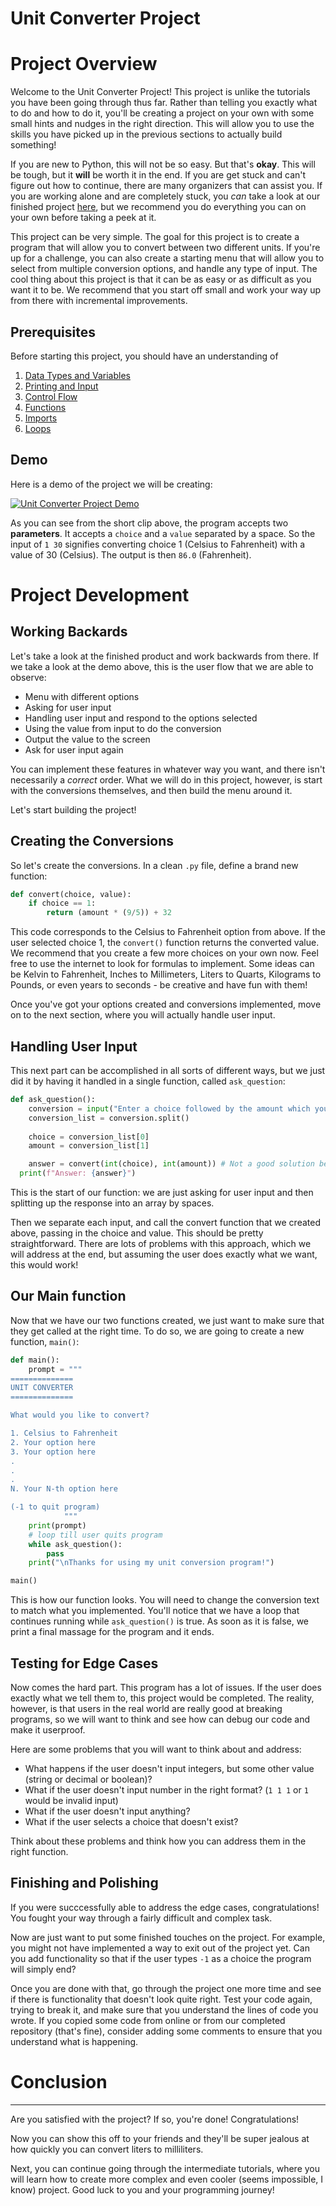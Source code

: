 # Unit Converter Project

# Project Overview

Welcome to the Unit Converter Project! This project is unlike the tutorials you have been going through thus far. Rather than telling you exactly what to do and how to do it, you'll be creating a project on your own with some small hints and nudges in the right direction. This will allow you to use the skills you have picked up in the previous sections to actually build something! 

If you are new to Python, this will not be so easy. But that's **okay**. This will be tough, but it **will** be worth it in the end. If you are get stuck and can't figure out how to continue, there are many organizers that can assist you. If you are working alone and are completely stuck, you *can* take a look at our finished project [here](https://github.com/HackBinghamton/PythonWorkshop/blob/unit-converter-project/Projects/unit-converter-completed.py), but we recommend you do everything you can on your own before taking a peek at it. 

This project can be very simple. The goal for this project is to create a program that will allow you to convert between two different units. If you're up for a challenge, you can also create a starting menu that will allow you to select from multiple conversion options, and handle any type of input. The cool thing about this project is that it can be as easy or as difficult as you want it to be. We recommend that you start off small and work your way up from there with incremental improvements. 

## Prerequisites

Before starting this project, you should have an understanding of 

1. [Data Types and Variables](https://colab.research.google.com/github/HackBinghamton/PythonWorkshop/blob/master/Intro/DataTypesAndVariables.ipynb)
2. [Printing and Input](https://colab.research.google.com/github/HackBinghamton/PythonWorkshop/blob/master/Intro/Printing_and_Input.ipynb)
3. [Control Flow](https://colab.research.google.com/github/HackBinghamton/PythonWorkshop/blob/master/Intro/ControlFlow.ipynb)
4. [Functions](https://colab.research.google.com/github/HackBinghamton/PythonWorkshop/blob/master/Intro/Functions.ipynb)
5. [Imports](https://colab.research.google.com/github/HackBinghamton/PythonWorkshop/blob/master/Intro/Imports.ipynb)
6. [Loops](https://colab.research.google.com/github/HackBinghamton/PythonWorkshop/blob/master/Intermediate/Loops.ipynb)

## Demo

Here is a demo of the project we will be creating: 

[![Unit Converter Project Demo](https://i.imgur.com/Dx3LeY7.png)](https://www.youtube.com/watch?v=OcBrMgludR4 "Unit Converter Project Demo")

As you can see from the short clip above, the program accepts two **parameters**. It accepts a `choice` and a `value` separated by a space. So the input of `1 30` signifies converting choice 1 (Celsius to Fahrenheit) with a value of 30 (Celsius). The output is then `86.0` (Fahrenheit).

# Project Development

## Working Backards

Let's take a look at the finished product and work backwards from there. If we take a look at the demo above, this is the user flow that we are able to observe:

- Menu with different options
- Asking for user input
- Handling user input and respond to the options selected
- Using the value from input to do the conversion
- Output the value to the screen
- Ask for user input again

You can implement these features in whatever way you want, and there isn't necessarily a *correct* order. What we will do in this project, however, is start with the conversions themselves, and then build the menu around it.

Let's start building the project!

## Creating the Conversions

So let's create the conversions. In a clean `.py` file, define a brand new function:

```python
def convert(choice, value):
	if choice == 1:
		return (amount * (9/5)) + 32
```

This code corresponds to the Celsius to Fahrenheit option from above. If the user selected choice 1, the `convert()` function returns the converted value. We recommend that you create a few more choices on your own now. Feel free to use the internet to look for formulas to implement. Some ideas can be Kelvin to Fahrenheit, Inches to Millimeters, Liters to Quarts, Kilograms to Pounds, or even years to seconds - be creative and have fun with them! 

Once you've got your options created and conversions implemented, move on to the next section, where you will actually handle user input. 

## Handling User Input

This next part can be accomplished in all sorts of different ways, but we just did it by having it handled in a single function, called `ask_question`:

```python
def ask_question():
	conversion = input("Enter a choice followed by the amount which you would like to convert: ")
	conversion_list = conversion.split()
	
	choice = conversion_list[0]
	amount = conversion_list[1]

	answer = convert(int(choice), int(amount)) # Not a good solution because there are lots of ways in which this can go wrong (more on this later)
  print(f"Answer: {answer}")
```

This is the start of our function: we are just asking for user input and then splitting up the response into an array by spaces. 

Then we separate each input, and call the convert function that we created above, passing in the choice and value. This should be pretty straightforward. There are lots of problems with this approach, which we will address at the end, but assuming the user does exactly what we want, this would work!  

## Our Main function

Now that we have our two functions created, we just want to make sure that they get called at the right time. To do so, we are going to create a new function, `main()`:

```python
def main():
    prompt = """
==============
UNIT CONVERTER
==============

What would you like to convert?

1. Celsius to Fahrenheit
2. Your option here
3. Your option here
.
.
.
N. Your N-th option here

(-1 to quit program)
            """
    print(prompt)
    # loop till user quits program
    while ask_question():
        pass
    print("\nThanks for using my unit conversion program!")

main()
```

This is how our function looks. You will need to change the conversion text to match what you implemented. You'll notice that we have a loop that continues running while `ask_question()` is true. As soon as it is false, we print a final massage for the program and it ends. 

## Testing for Edge Cases

Now comes the hard part. This program has a lot of issues. If the user does exactly what we tell them to, this project would be completed. The reality, however, is that users in the real world are really good at breaking programs, so we will want to think and see how can debug our code and make it userproof. 

Here are some problems that you will want to think about and address:

- What happens if the user doesn't input integers, but some other value (string or decimal or boolean)?
- What if the user doesn't input number in the right format? (`1 1 1` or `1` would be invalid input)
- What if the user doesn't input anything?
- What if the user selects a choice that doesn't exist?

Think about these problems and think how you can address them in the right function.

## Finishing and Polishing

If you were succcessfully able to address the edge cases, congratulations! You fought your way through a fairly difficult and complex task. 

Now are just want to put some finished touches on the project. For example, you might not have implemented a way to exit out of the project yet. Can you add functionality so that if the user types `-1` as a choice the program will simply end? 

Once you are done with that, go through the project one more time and see if there is functionality that doesn't look quite right. Test your code again, trying to break it, and make sure that you understand the lines of code you wrote. If you copied some code from online or from our completed repository (that's fine), consider adding some comments to ensure that you understand what is happening. 

# Conclusion

---

Are you satisfied with the project? If so, you're done! Congratulations! 

Now you can show this off to your friends and they'll be super jealous at how quickly you can convert liters to milliliters. 

Next, you can continue going through the intermediate tutorials, where you will learn how to create more complex and even cooler (seems impossible, I know) project. Good luck to you and your programming journey!
